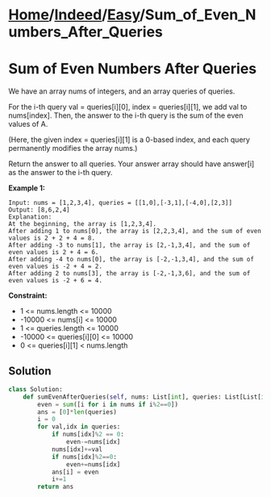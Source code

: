 # [Home](./../..)/[Indeed](./..)/[Easy](./)/Sum_of_Even_Numbers_After_Queries
<h1>Sum of Even Numbers After Queries</h1>

<p>
We have an array nums of integers, and an array queries of queries.
</p>
<p>
For the i-th query val = queries[i][0], index = queries[i][1], we add val to nums[index].  Then, the answer to the i-th query is the sum of the even values of A.
</p>
<p>
(Here, the given index = queries[i][1] is a 0-based index, and each query permanently modifies the array nums.)
</p>
<p>
Return the answer to all queries.  Your answer array should have answer[i] as the answer to the i-th query.
</p>

<b>Example 1:</b>

    Input: nums = [1,2,3,4], queries = [[1,0],[-3,1],[-4,0],[2,3]]
    Output: [8,6,2,4]
    Explanation: 
    At the beginning, the array is [1,2,3,4].
    After adding 1 to nums[0], the array is [2,2,3,4], and the sum of even values is 2 + 2 + 4 = 8.
    After adding -3 to nums[1], the array is [2,-1,3,4], and the sum of even values is 2 + 4 = 6.
    After adding -4 to nums[0], the array is [-2,-1,3,4], and the sum of even values is -2 + 4 = 2.
    After adding 2 to nums[3], the array is [-2,-1,3,6], and the sum of even values is -2 + 6 = 4.
    
<b>Constraint:</b>
- 1 <= nums.length <= 10000
- -10000 <= nums[i] <= 10000
- 1 <= queries.length <= 10000
- -10000 <= queries[i][0] <= 10000
- 0 <= queries[i][1] < nums.length

<h2>Solution</h2>

```python
class Solution:
    def sumEvenAfterQueries(self, nums: List[int], queries: List[List[int]]) -> List[int]:
        even = sum([i for i in nums if i%2==0])
        ans = [0]*len(queries)
        i = 0
        for val,idx in queries:
            if nums[idx]%2 == 0:
                even-=nums[idx]
            nums[idx]+=val
            if nums[idx]%2==0:
                even+=nums[idx]
            ans[i] = even
            i+=1
        return ans
```
